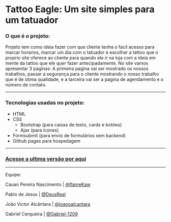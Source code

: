 # Tattoo Eagle: Um site simples para um tatuador

### O que é o projeto:

Projeto tem como ideia fazer com que cliente tenha o facil acesso para marcar horarios, marcar um dia com o tatuador e escolher a tattoo que o proprio site oferece ao cliente para quando ele ir na loja com a ideia em mente da tattoo que ele quer fazer antecipadamente. No site vamos apresentar 3 paginas: A primeira pagina vai ser mostrado os nossos trabalhos, passar a segurança para o cliente mostrando o nosso trabalho que é de otima qualidade, e a tarceira vai ser a pagina de agendamento e o número de contato.

---

### Tecnologias usadas no projeto:

- HTML
- CSS
  - Bootstrap (para caixas de texto, cards e botões)
  - Ajax (para ícones)
- Formsubmit (para envio de formulários sem backend)
- Github pages para hospedagem

---

### [Acesse a ultima versão por aqui](tattooeagle.vercel.app)

---

Equipe:

Cauan Pereira Nascimento | [@flameKaw](https://github.com/flamekaw)

Pablo de Jesus | [@DeusReal](https://github.com/DeusReal)

João Victor Alcântara | [@joaooalcantara](https://github.com/joaooalcantara)

Gabriel Cerqueira | [@Gabriel-1209](https://github.com/Gabriel-1209)
